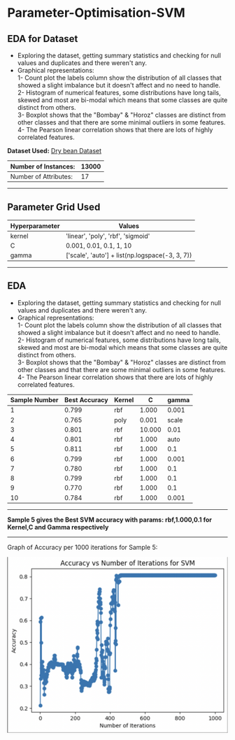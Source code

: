 # Parameter-Optimisation-SVM


## EDA for Dataset
- Exploring the dataset, getting summary statistics and checking for null values and duplicates and there weren't any.
- Graphical representations:\
1- Count plot the labels column show the distribution of all classes that showed a slight imbalance but it doesn't affect and no need to handle.\
2- Histogram of numerical features, some distributions have long tails, skewed and most are bi-modal which means that some classes are quite distinct from others.
\
3- Boxplot shows that the "Bombay" & "Horoz" classes are distinct from other classes and that there are some minimal outliers in some features.\
4- The Pearson linear correlation shows that there are lots of highly correlated features.


**Dataset Used:** [Dry bean Dataset](https://archive.ics.uci.edu/ml/datasets/Dry+Bean+Dataset)

| Number of Instances:  | 13000  |
|-----------------------|--------|
| Number of Attributes: | 17     |

---

**Parameter Grid Used**
---
|Hyperparameter         |Values                |
|-----------------------|----------------------|
| kernel                | 'linear', 'poly', 'rbf', 'sigmoid' |
| C                     | 0.001, 0.01, 0.1, 1, 10    |
| gamma                 |['scale', 'auto'] + list(np.logspace(-3, 3, 7))   |

---

## EDA
- Exploring the dataset, getting summary statistics and checking for null values and duplicates and there weren't any.
- Graphical representations:\
1- Count plot the labels column show the distribution of all classes that showed a slight imbalance but it doesn't affect and no need to handle.\
2- Histogram of numerical features, some distributions have long tails, skewed and most are bi-modal which means that some classes are quite distinct from others.
\
3- Boxplot shows that the "Bombay" & "Horoz" classes are distinct from other classes and that there are some minimal outliers in some features.\
4- The Pearson linear correlation shows that there are lots of highly correlated features.
 
 | Sample Number | Best Accuracy | Kernel | C  | gamma |
|----------|---------------|--------|-----|-------|
| 1        | 0.799       | rbf    | 1.000 | 0.001   |
| 2        | 0.765        |  poly    | 0.001 | scale   |
| 3        | 0.801        | rbf    | 10.000 | 0.01   |
| 4        | 0.801      | rbf    | 1.000 | auto   |
| 5        | 0.811       | rbf    | 1.000 | 0.1   |
| 6        | 0.799        | rbf    | 1.000 | 0.001  |
| 7        | 0.780        | rbf    | 1.000 | 0.1   |
| 8        | 0.799        | rbf    | 1.000 | 0.1   |
| 9        | 0.770        | rbf    | 1.000 | 0.1   |
| 10       | 0.784       | rbf    | 1.000 | 0.001 |

---

**Sample 5 gives the Best SVM accuracy with params: rbf,1.000,0.1 for Kernel,C and Gamma respectively**

---

Graph of Accuracy per 1000 iterations for Sample 5:

![alt text](https://github.com/himanshu-1403/Parameter_Optimisation_SVM/blob/main/screenshot.png)
